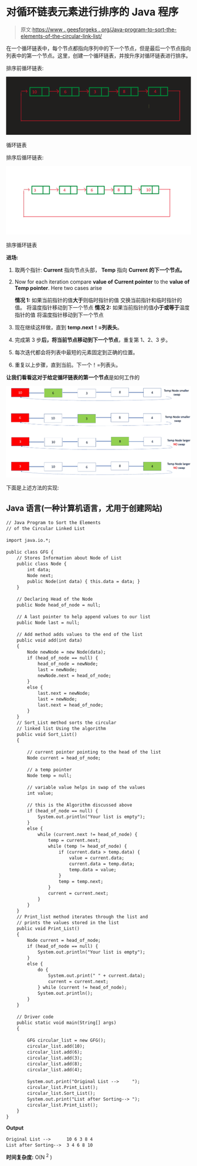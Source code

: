 # 对循环链表元素进行排序的 Java 程序

> 原文:[https://www . geesforgeks . org/Java-program-to-sort-the-elements-of-the-circular-link-list/](https://www.geeksforgeeks.org/java-program-to-sort-the-elements-of-the-circular-linked-list/)

在一个循环链表中，每个节点都指向序列中的下一个节点，但是最后一个节点指向列表中的第一个节点。这里，创建一个循环链表，并按升序对循环链表进行排序。

排序前循环链表:

![](img/7ec9508ba5da08fd1d1cffc1298bc856.png)

循环链表

排序后循环链表:

![](img/aea40cc4ad402a1bd90bb89f0b2e37bc.png)

排序循环链表

**进场:**

1.  取两个指针: **Current** 指向节点头部， **Temp** 指向 **Current 的下一个节点。**
2.  Now for each iteration compare **value of** **Current pointer** to the **value of Temp pointer**.
    Here two cases arise

    **情况 1:** 如果当前指针的值**大于**则临时指针的值
    交换当前指针和临时指针的值。
    将温度指针移动到下一个节点
    **情况 2:** 如果当前指针的值**小于或等于**温度指针的值
    将温度指针移动到下一个节点

3.  现在继续这样做，直到 **temp.next！=列表头**。
4.  完成第 3 步**后，将当前节点移动到下一个节点**，重复第 1、2、3 步。
5.  每次迭代都会将列表中最短的元素固定到正确的位置。
6.  重复以上步骤，直到当前。下一个！=列表头。

**让我们看看这对于给定循环链表的第一个节点**是如何工作的

![](img/ffd301780a7dab2e7dbbfbbc5fddc598.png)

下面是上述方法的实现:

## Java 语言(一种计算机语言，尤用于创建网站)

```
// Java Program to Sort the Elements
// of the Circular Linked List

import java.io.*;

public class GFG {
    // Stores Information about Node of List
    public class Node {
        int data;
        Node next;
        public Node(int data) { this.data = data; }
    }

    // Declaring Head of the Node
    public Node head_of_node = null;

    // A last pointer to help append values to our list
    public Node last = null;

    // Add method adds values to the end of the list
    public void add(int data)
    {
        Node newNode = new Node(data);
        if (head_of_node == null) {
            head_of_node = newNode;
            last = newNode;
            newNode.next = head_of_node;
        }
        else {
            last.next = newNode;
            last = newNode;
            last.next = head_of_node;
        }
    }
    // Sort_List method sorts the circular
    // linked list Using the algorithm
    public void Sort_List()
    {

        // current pointer pointing to the head of the list
        Node current = head_of_node;

        // a temp pointer
        Node temp = null;

        // variable value helps in swap of the values
        int value;

        // this is the Algorithm discussed above
        if (head_of_node == null) {
            System.out.println("Your list is empty");
        }
        else {
            while (current.next != head_of_node) {
                temp = current.next;
                while (temp != head_of_node) {
                    if (current.data > temp.data) {
                        value = current.data;
                        current.data = temp.data;
                        temp.data = value;
                    }
                    temp = temp.next;
                }
                current = current.next;
            }
        }
    }
    // Print_list method iterates through the list and
    // prints the values stored in the list
    public void Print_List()
    {
        Node current = head_of_node;
        if (head_of_node == null) {
            System.out.println("Your list is empty");
        }
        else {
            do {
                System.out.print(" " + current.data);
                current = current.next;
            } while (current != head_of_node);
            System.out.println();
        }
    }

    // Driver code
    public static void main(String[] args)
    {

        GFG circular_list = new GFG();
        circular_list.add(10);
        circular_list.add(6);
        circular_list.add(3);
        circular_list.add(8);
        circular_list.add(4);

        System.out.print("Original List -->     ");
        circular_list.Print_List();
        circular_list.Sort_List();
        System.out.print("List after Sorting--> ");
        circular_list.Print_List();
    }
}
```

**Output**

```
Original List -->      10 6 3 8 4
List after Sorting-->  3 4 6 8 10
```

**时间复杂度:** O(N <sup>2</sup> )
